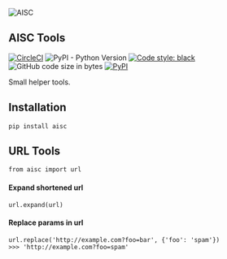 ![AISC](http://aisc.io/wp-content/uploads/2018/09/logo.svg)

## AISC Tools

[![CircleCI](https://img.shields.io/circleci/build/github/a1sc/aisc_tools.svg?label=CircleCI)](https://circleci.com/gh/a1sc/aisc_tools)
![PyPI - Python Version](https://img.shields.io/pypi/pyversions/aisc.svg)
[![Code style: black](https://img.shields.io/badge/code%20style-black-000000.svg)](https://github.com/python/black)
![GitHub code size in bytes](https://img.shields.io/github/languages/code-size/a1sc/aisc_tools.svg)
[![PyPI](https://img.shields.io/pypi/v/aisc.svg)](https://pypi.org/project/aisc/)

Small helper tools.

## Installation

`pip install aisc`

## URL Tools

```python3
from aisc import url
```

#### Expand shortened url
`url.expand(url)`

#### Replace params in url
```python3
url.replace('http://example.com?foo=bar', {'foo': 'spam'})
>>> 'http://example.com?foo=spam'
```

